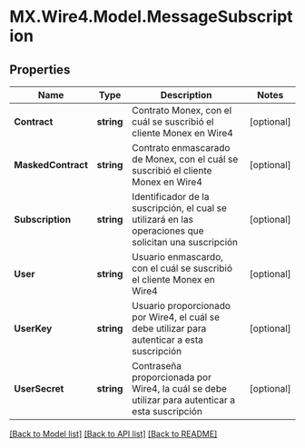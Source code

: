 # MX.Wire4.Model.MessageSubscription
## Properties

Name | Type | Description | Notes
------------ | ------------- | ------------- | -------------
**Contract** | **string** | Contrato Monex, con el cuál se suscribió el cliente Monex en Wire4 | [optional] 
**MaskedContract** | **string** | Contrato enmascarado de Monex, con el cuál se suscribió el cliente Monex en Wire4 | [optional] 
**Subscription** | **string** | Identificador de la suscripción, el cual se utilizará en las operaciones que solicitan una suscripción | [optional] 
**User** | **string** | Usuario enmascardo, con el cuál se suscribió el cliente Monex en Wire4 | [optional] 
**UserKey** | **string** | Usuario proporcionado por Wire4, el cuál se debe utilizar para autenticar a esta suscripción | [optional] 
**UserSecret** | **string** | Contraseña proporcionada por Wire4, la cuál se debe utilizar para autenticar a esta suscripción | [optional] 

[[Back to Model list]](../README.md#documentation-for-models) [[Back to API list]](../README.md#documentation-for-api-endpoints) [[Back to README]](../README.md)

